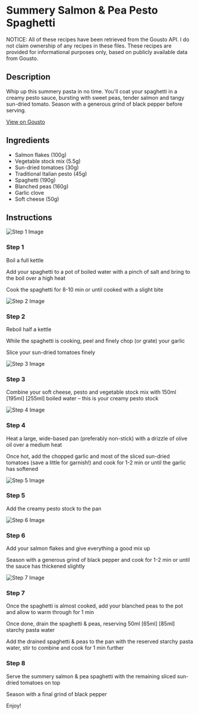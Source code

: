 # Summery Salmon & Pea Pesto Spaghetti

NOTICE: All of these recipes have been retrieved from the Gousto API. I do not claim ownership of any recipes in these files. These recipes are provided for informational purposes only, based on publicly available data from Gousto.

## Description

Whip up this summery pasta in no time. You'll coat your spaghetti in a creamy pesto sauce, bursting with sweet peas, tender salmon and tangy sun-dried tomato. Season with a generous grind of black pepper before serving. 

[View on Gousto](https://www.gousto.co.uk/recipes/cookbook/summery-salmon-pea-pesto-spaghetti)

## Ingredients

- Salmon flakes (100g)
- Vegetable stock mix (5.5g)
- Sun-dried tomatoes (30g)
- Traditional Italian pesto (45g)
- Spaghetti (190g)
- Blanched peas (160g)
- Garlic clove
- Soft cheese (50g)

## Instructions

![Step 1 Image](https://production-media.gousto.co.uk/cms/recipe-step-image/Step-1-1625571853913-x200.jpg)

### Step 1

Boil a full kettle

Add your spaghetti to a pot of boiled water with a pinch of salt and bring to the boil over a high heat

Cook the spaghetti for 8-10 min or until cooked with a slight bite

![Step 2 Image](https://production-media.gousto.co.uk/cms/recipe-step-image/Step-2-1625571857773-x200.jpg)

### Step 2

Reboil half a kettle

While the spaghetti is cooking, peel and finely chop (or grate) your garlic

Slice your sun-dried tomatoes finely

![Step 3 Image](https://production-media.gousto.co.uk/cms/recipe-step-image/Step-3-1625571861702-x200.jpg)

### Step 3

Combine your soft cheese, pesto and vegetable stock mix with 150ml <span class="text-purple">[195ml]</span> <span class="text-danger">[255ml]</span> boiled water – this is your creamy pesto stock

![Step 4 Image](https://production-media.gousto.co.uk/cms/recipe-step-image/Step-4-1625571871801-x200.jpg)

### Step 4

Heat a large, wide-based pan (preferably non-stick) with a drizzle of olive oil over a medium heat

Once hot, add the chopped garlic and most of the sliced sun-dried tomatoes (save a little for garnish!) and cook for 1-2 min or until the garlic has softened

![Step 5 Image](https://production-media.gousto.co.uk/cms/recipe-step-image/Step-5-1625571877513-x200.jpg)

### Step 5

Add the creamy pesto stock to the pan

![Step 6 Image](https://production-media.gousto.co.uk/cms/recipe-step-image/Step-6-1625571881901-x200.jpg)

### Step 6

Add your salmon flakes and give everything a good mix up

Season with a generous grind of black pepper and cook for 1-2 min or until the sauce has thickened slightly

![Step 7 Image](https://production-media.gousto.co.uk/cms/recipe-step-image/Step-7-1625571885980-x200.jpg)

### Step 7

Once the spaghetti is almost cooked, add your blanched peas to the pot and allow to warm through for 1 min

Once done, drain the spaghetti & peas, reserving 50ml <span class="text-purple">[65ml]</span> <span class="text-danger">[85ml]</span> starchy pasta water

Add the drained spaghetti & peas to the pan with the reserved starchy pasta water, stir to combine and cook for 1 min further

### Step 8

Serve the summery salmon & pea spaghetti with the remaining sliced sun-dried tomatoes on top

Season with a final grind of black pepper

Enjoy!

